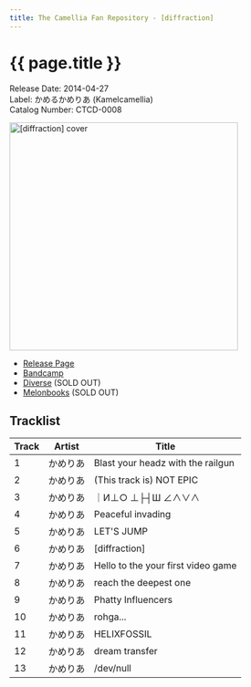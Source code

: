 ```yaml
---
title: The Camellia Fan Repository - [diffraction]
---
```


# {{ page.title }}

Release Date: 2014-04-27  
Label: かめるかめりあ (Kamelcamellia)  
Catalog Number: CTCD-0008

<img src="https://f4.bcbits.com/img/a2101830041_0.jpg" alt="[diffraction] cover" width="400" height="400">

* [Release Page](https://cametek.jp/diffraction)
* [Bandcamp](https://cametek.bandcamp.com/album/diffraction)
* [Diverse](https://diverse.direct/%e3%81%8b%e3%82%81%e3%82%8b%e3%81%8b%e3%82%81%e3%82%8a%e3%81%82/ctcd-0008/) (SOLD OUT)
* [Melonbooks](https://www.melonbooks.co.jp/detail/detail.php?product_id=33813) (SOLD OUT)

## Tracklist

Track | Artist | Title
------|--------|------
1 | かめりあ | Blast your headz with the railgun
2 | かめりあ | (This track is) NOT EPIC
3 | かめりあ | ｜И⊥○ ⊥├┤Ш ∠∧∨∧
4 | かめりあ | Peaceful invading
5 | かめりあ | LET'S JUMP
6 | かめりあ | [diffraction]
7 | かめりあ | Hello to the your first video game
8 | かめりあ | reach the deepest one
9 | かめりあ | Phatty Influencers
10 | かめりあ | rohga...
11 | かめりあ | HELIXFOSSIL
12 | かめりあ | dream transfer
13 | かめりあ | /dev/null
